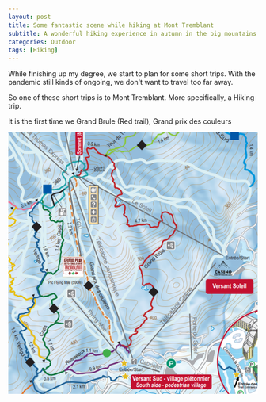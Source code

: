 ```yaml
---
layout: post
title: Some fantastic scene while hiking at Mont Tremblant
subtitle: A wonderful hiking experience in autumn in the big mountains
categories: Outdoor
tags: [Hiking]
---
```


While finishing up my degree, we start to plan for some short trips. With the pandemic still kinds of ongoing, we don't want to travel too far away.

So one of these short trips is to Mont Tremblant. More specifically, a Hiking trip.

It is the first time we 
Grand Brule (Red trail), Grand prix des couleurs

![Trail map](/assets/images/posts/TremblantHikingPart.png)